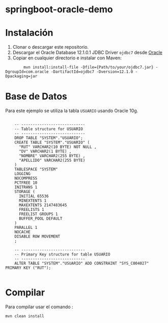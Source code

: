 # springboot-oracle-demo

# Instalación 

1. Clonar o descargar este repositorio.
2. Descargar el Oracle Database 12.1.0.1 JDBC Driver  `ojdbc7` desde [Oracle](https://www.oracle.com/technetwork/database/features/jdbc/jdbc-drivers-12c-download-1958347.html?source=post_page---------------------------)
3. Copiar en cualquier directorio e instalar con Maven: 
```
		mvn install:install-file -Dfile={Path/to/your/ojdbc7.jar} -DgroupId=com.oracle -DartifactId=ojdbc7 -Dversion=12.1.0 -Dpackaging=jar

```

# Base de Datos

Para este ejemplo se utiliza la tabla `USUARIO` usando Oracle 10g.


```

	-- ----------------------------
	-- Table structure for USUARIO
	-- ----------------------------
	DROP TABLE "SYSTEM"."USUARIO";
	CREATE TABLE "SYSTEM"."USUARIO" (
	  "RUT" VARCHAR2(10 BYTE) NOT NULL ,
	  "DV" VARCHAR2(1 BYTE) ,
	  "NOMBRE" VARCHAR2(255 BYTE) ,
	  "APELLIDO" VARCHAR2(255 BYTE) 
	)
	TABLESPACE "SYSTEM"
	LOGGING
	NOCOMPRESS
	PCTFREE 10
	INITRANS 1
	STORAGE (
	  INITIAL 65536 
	  MINEXTENTS 1
	  MAXEXTENTS 2147483645
	  FREELISTS 1
	  FREELIST GROUPS 1
	  BUFFER_POOL DEFAULT
	)
	PARALLEL 1
	NOCACHE
	DISABLE ROW MOVEMENT
	;
	
	-- ----------------------------
	-- Primary Key structure for table USUARIO
	-- ----------------------------
	ALTER TABLE "SYSTEM"."USUARIO" ADD CONSTRAINT "SYS_C004027" PRIMARY KEY ("RUT");


```

# Compilar

Para compilar usar el comando : 

`mvn clean install`


